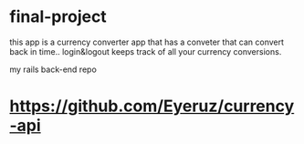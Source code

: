 # final-project

this app is a currency converter app that has a conveter that can convert back in time..
login&logout
keeps track of all your currency conversions.

my rails back-end repo

# https://github.com/Eyeruz/currency-api
